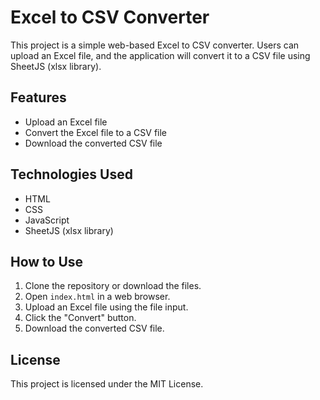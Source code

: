 # Excel to CSV Converter

This project is a simple web-based Excel to CSV converter. Users can upload an Excel file, and the application will convert it to a CSV file using SheetJS (xlsx library).

## Features

- Upload an Excel file
- Convert the Excel file to a CSV file
- Download the converted CSV file

## Technologies Used

- HTML
- CSS
- JavaScript
- SheetJS (xlsx library)

## How to Use

1. Clone the repository or download the files.
2. Open `index.html` in a web browser.
3. Upload an Excel file using the file input.
4. Click the "Convert" button.
5. Download the converted CSV file.

## License

This project is licensed under the MIT License.
